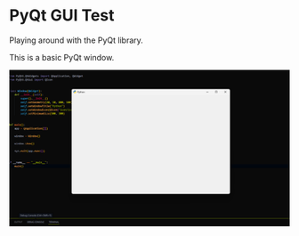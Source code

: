 # PyQt GUI Test

Playing around with the PyQt library.

This is a basic PyQt window.

![window.png](README.assets/window.png)
